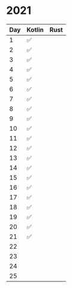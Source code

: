 # 2021

| Day | Kotlin             | Rust |
|-----|--------------------|------|
| 1   | :white_check_mark: |      |
| 2   | :white_check_mark: |      |
| 3   | :white_check_mark: |      |
| 4   | :white_check_mark: |      |
| 5   | :white_check_mark: |      |
| 6   | :white_check_mark: |      |
| 7   | :white_check_mark: |      |
| 8   | :white_check_mark: |      |
| 9   | :white_check_mark: |      |
| 10  | :white_check_mark: |      |
| 11  | :white_check_mark: |      |
| 12  | :white_check_mark: |      |
| 13  | :white_check_mark: |      |
| 14  | :white_check_mark: |      |
| 15  | :white_check_mark: |      |
| 16  | :white_check_mark: |      |
| 17  | :white_check_mark: |      |
| 18  | :white_check_mark: |      |
| 19  | :white_check_mark: |      |
| 20  | :white_check_mark: |      |
| 21  | :white_check_mark: |      |
| 22  |                    |      |
| 23  |                    |      |
| 24  |                    |      |
| 25  |                    |      |
